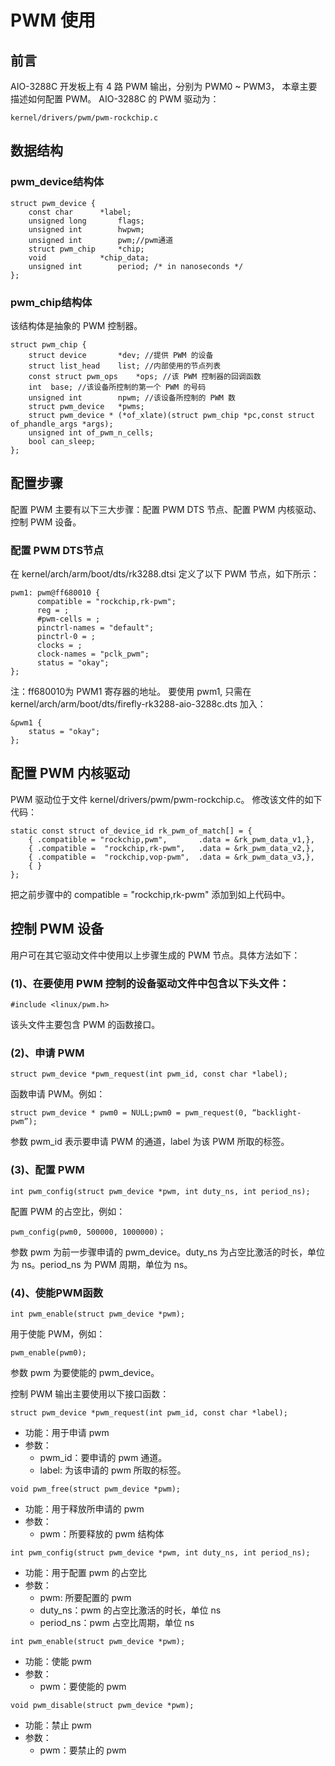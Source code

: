 # PWM 使用

## 前言

AIO-3288C 开发板上有 4 路 PWM 输出，分别为 PWM0 ~ PWM3，
本章主要描述如何配置 PWM。
AIO-3288C 的 PWM 驱动为：

```
kernel/drivers/pwm/pwm-rockchip.c
```

## 数据结构
### pwm_device结构体
```
struct pwm_device {    
    const char      *label;
    unsigned long       flags;
    unsigned int        hwpwm;
    unsigned int        pwm;//pwm通道
    struct pwm_chip     *chip;
    void            *chip_data;
    unsigned int        period; /* in nanoseconds */
};
```
### pwm_chip结构体
该结构体是抽象的 PWM 控制器。
```
struct pwm_chip {    
    struct device       *dev; //提供 PWM 的设备
    struct list_head    list; //内部使用的节点列表
    const struct pwm_ops    *ops; //该 PWM 控制器的回调函数
    int  base; //该设备所控制的第一个 PWM 的号码
    unsigned int        npwm; //该设备所控制的 PWM 数
    struct pwm_device   *pwms;
    struct pwm_device * (*of_xlate)(struct pwm_chip *pc,const struct of_phandle_args *args);
    unsigned int of_pwm_n_cells;
    bool can_sleep;
};
```
## 配置步骤

配置 PWM 主要有以下三大步骤：配置 PWM DTS 节点、配置 PWM 内核驱动、控制 PWM 设备。  

### 配置 PWM DTS节点

在 kernel/arch/arm/boot/dts/rk3288.dtsi 定义了以下 PWM 节点，如下所示：

```
pwm1: pwm@ff680010 {
      compatible = "rockchip,rk-pwm";
      reg = ;
      #pwm-cells = ;
      pinctrl-names = "default";
      pinctrl-0 = ;
      clocks = ; 
      clock-names = "pclk_pwm";
      status = "okay";
};
```
注：ff680010为 PWM1 寄存器的地址。
要使用 pwm1, 只需在 kernel/arch/arm/boot/dts/firefly-rk3288-aio-3288c.dts 加入：

```
&pwm1 {
    status = "okay";
};
```

## 配置 PWM 内核驱动

PWM 驱动位于文件 kernel/drivers/pwm/pwm-rockchip.c。
修改该文件的如下代码：
```
static const struct of_device_id rk_pwm_of_match[] = {    
    { .compatible = "rockchip,pwm",       .data = &rk_pwm_data_v1,},
    { .compatible =  "rockchip,rk-pwm",   .data = &rk_pwm_data_v2,},
    { .compatible =  "rockchip,vop-pwm",  .data = &rk_pwm_data_v3,},
    { }
};
```
把之前步骤中的 compatible = "rockchip,rk-pwm" 添加到如上代码中。
## 控制 PWM 设备

用户可在其它驱动文件中使用以上步骤生成的 PWM 节点。具体方法如下：

### (1)、在要使用 PWM 控制的设备驱动文件中包含以下头文件：

```
#include <linux/pwm.h>
```

该头文件主要包含 PWM 的函数接口。

### (2)、申请 PWM
```
struct pwm_device *pwm_request(int pwm_id, const char *label);
```

函数申请 PWM。例如：

```
struct pwm_device * pwm0 = NULL;pwm0 = pwm_request(0, “backlight-pwm”);
```

参数 pwm_id 表示要申请 PWM 的通道，label 为该 PWM 所取的标签。

### (3)、配置 PWM
```
int pwm_config(struct pwm_device *pwm, int duty_ns, int period_ns);
```

配置 PWM 的占空比，例如：

```
pwm_config(pwm0, 500000, 1000000)；
```

参数 pwm 为前一步骤申请的 pwm_device。duty_ns 为占空比激活的时长，单位为 ns。period_ns 为 PWM 周期，单位为 ns。

### (4)、使能PWM函数
```
int pwm_enable(struct pwm_device *pwm);
```

用于使能 PWM，例如：

```
pwm_enable(pwm0);
```

参数 pwm 为要使能的 pwm_device。

控制 PWM 输出主要使用以下接口函数：

```
struct pwm_device *pwm_request(int pwm_id, const char *label);
```
- 功能：用于申请 pwm
- 参数：
  + pwm_id：要申请的 pwm 通道。
  + label: 为该申请的 pwm 所取的标签。

```
void pwm_free(struct pwm_device *pwm);
```
- 功能：用于释放所申请的 pwm
- 参数：
  + pwm：所要释放的 pwm 结构体

```
int pwm_config(struct pwm_device *pwm, int duty_ns, int period_ns);
```
- 功能：用于配置 pwm 的占空比
- 参数：
  + pwm: 所要配置的 pwm
  + duty_ns：pwm 的占空比激活的时长，单位 ns
  + period_ns：pwm 占空比周期，单位 ns

```
int pwm_enable(struct pwm_device *pwm);
```
- 功能：使能 pwm
- 参数：
  + pwm：要使能的 pwm

```
void pwm_disable(struct pwm_device *pwm); 
```
- 功能：禁止 pwm
- 参数：
  + pwm：要禁止的 pwm